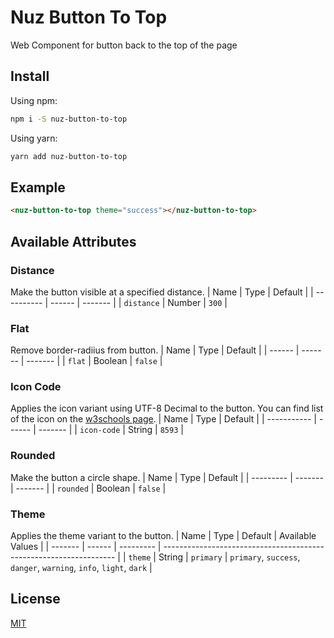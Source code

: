 # Nuz Button To Top

Web Component for button back to the top of the page

## Install

Using npm:

```bash
npm i -S nuz-button-to-top
```

Using yarn:

```bash
yarn add nuz-button-to-top
```

## Example

```html
<nuz-button-to-top theme="success"></nuz-button-to-top>
```

## Available Attributes

### Distance

Make the button visible at a specified distance.
| Name | Type | Default |
| ---------- | ------ | ------- |
| `distance` | Number | `300` |

### Flat

Remove border-radiius from button.
| Name | Type | Default |
| ------ | ------- | ------- |
| `flat` | Boolean | `false` |

### Icon Code

Applies the icon variant using UTF-8 Decimal to the button.
You can find list of the icon on the [w3schools page](https://www.w3schools.com/charsets/ref_utf_arrows.asp).
| Name | Type | Default |
| ----------- | ------ | ------- |
| `icon-code` | String | `8593` |

### Rounded

Make the button a circle shape.
| Name | Type | Default |
| --------- | ------- | ------- |
| `rounded` | Boolean | `false` |

### Theme

Applies the theme variant to the button.
| Name | Type | Default | Available Values |
| ------- | ------ | --------- | ------------------------------------------------------------------ |
| `theme` | String | `primary` | `primary`, `success`, `danger`, `warning`, `info`, `light`, `dark` |

## License

[MIT](http://opensource.org/licenses/MIT)

